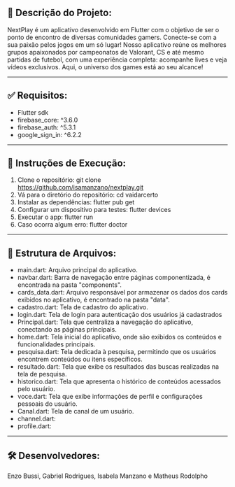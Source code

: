 ## 📝 Descrição do Projeto: 

NextPlay é um aplicativo desenvolvido em Flutter com o objetivo de ser o ponto de encontro de diversas comunidades gamers. Conecte-se com a sua paixão pelos jogos em um só lugar! Nosso aplicativo reúne os melhores grupos apaixonados por campeonatos de Valorant, CS e até mesmo partidas de futebol, com uma experiência completa: acompanhe lives e veja vídeos exclusivos. Aqui, o universo dos games está ao seu alcance!  

---

## ✅ Requisitos:

- Flutter sdk
- firebase_core: ^3.6.0
- firebase_auth: ^5.3.1
- google_sign_in: ^6.2.2

---

## 🚀 Instruções de Execução:

1. Clone o repositório: git clone https://github.com/isamanzano/nextplay.git
2. Vá para o diretório do repositório: cd vaidarcerto
3. Instalar as dependências: flutter pub get
4. Configurar um dispositivo para testes: flutter devices
5. Executar o app: flutter run
6. Caso ocorra algum erro: flutter doctor

---

## 📂 Estrutura de Arquivos:

- main.dart: Arquivo principal do aplicativo.
- navbar.dart: Barra de navegação entre páginas componentizada, é encontrada na pasta "components".
- cards_data.dart: Arquivo responsável por armazenar os dados dos cards exibidos no aplicativo, é encontrado na pasta "data".
- cadastro.dart: Tela de cadastro do aplicativo.
- login.dart: Tela de login para autenticação dos usuários já cadastrados
- Principal.dart: Tela que centraliza a navegação do aplicativo, conectando as páginas principais.
- home.dart: Tela inicial do aplicativo, onde são exibidos os conteúdos e funcionalidades principais.
- pesquisa.dart: Tela dedicada à pesquisa, permitindo que os usuários encontrem conteúdos ou itens específicos.
- resultado.dart: Tela que exibe os resultados das buscas realizadas na tela de pesquisa.
- historico.dart: Tela que apresenta o histórico de conteúdos acessados pelo usuário.
- voce.dart: Tela que exibe informações de perfil e configurações pessoais do usuário.
- Canal.dart: Tela de canal de um usuário.
- channel.dart:
- profile.dart:

---

## 🛠 Desenvolvedores:

Enzo Bussi, Gabriel Rodrigues, Isabela Manzano e Matheus Rodolpho
